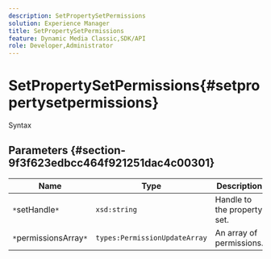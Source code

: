 ```yaml
---
description: SetPropertySetPermissions
solution: Experience Manager
title: SetPropertySetPermissions
feature: Dynamic Media Classic,SDK/API
role: Developer,Administrator
---
```


# SetPropertySetPermissions{#setpropertysetpermissions}

 Syntax 

## Parameters {#section-9f3f623edbcc464f921251dac4c00301}

|  Name  | Type  | Description  |
|---|---|---|
|  `*`setHandle`*`  | `xsd:string`  | Handle to the property set.  |
|  `*`permissionsArray`*`  | `types:PermissionUpdateArray`  | An array of permissions.  |

